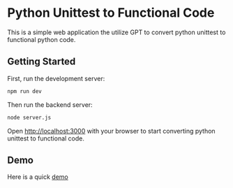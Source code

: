 
# Python Unittest to Functional Code 

This is a simple web application the utilize GPT to convert python unittest to functional python code.
## Getting Started

First, run the development server:

```bash
npm run dev
```
Then run the backend server:
```bash
node server.js
```


Open [http://localhost:3000](http://localhost:3000) with your browser to start converting python unittest to functional code.

## Demo

Here is a quick [demo](https://www.loom.com/share/83451a0f643146c59f0680e79f4d1ddd?sid=a0378773-a3be-4d7e-b4c1-f30279aff9f1)
